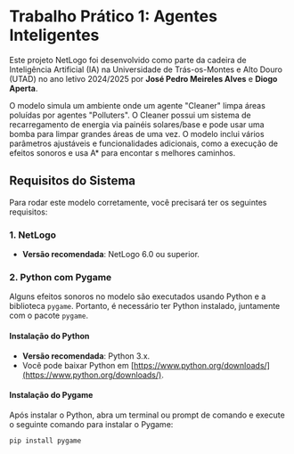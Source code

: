 # Trabalho Prático 1: Agentes Inteligentes

Este projeto NetLogo foi desenvolvido como parte da cadeira de Inteligência Artificial (IA) na Universidade de Trás-os-Montes e Alto Douro (UTAD) no ano letivo 2024/2025 por **José Pedro Meireles Alves** e **Diogo Aperta**.

O modelo simula um ambiente onde um agente "Cleaner" limpa áreas poluídas por agentes "Polluters". O Cleaner possui um sistema de recarregamento de energia via painéis solares/base e pode usar uma bomba para limpar grandes áreas de uma vez. O modelo inclui vários parâmetros ajustáveis e funcionalidades adicionais, como a execução de efeitos sonoros e usa A* para encontar s melhores caminhos.

## Requisitos do Sistema

Para rodar este modelo corretamente, você precisará ter os seguintes requisitos:

### 1. NetLogo

- **Versão recomendada**: NetLogo 6.0 ou superior.

### 2. Python com Pygame

Alguns efeitos sonoros no modelo são executados usando Python e a biblioteca `pygame`. Portanto, é necessário ter Python instalado, juntamente com o pacote `pygame`.

#### Instalação do Python
- **Versão recomendada**: Python 3.x.
- Você pode baixar Python em [https://www.python.org/downloads/](https://www.python.org/downloads/).

#### Instalação do Pygame
Após instalar o Python, abra um terminal ou prompt de comando e execute o seguinte comando para instalar o Pygame:

```bash
pip install pygame